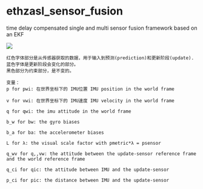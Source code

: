 ethzasl_sensor_fusion
=====================

time delay compensated single and multi sensor fusion framework based on an EKF

![](http://wiki.ros.org/ethzasl_sensor_fusion/Tutorials/Introductory%20Tutorial%20for%20Multi-Sensor%20Fusion%20Framework?action=AttachFile&do=get&target=structure.png)

    红色字体部分是从传感器获取的数据，用于输入到预测(prediction)和更新阶段(update).
    蓝色字体是更新阶段会变化的部分。
    黑色部分为约束部分，是不变的。

    变量：
    p for pwi: 在世界坐标下的 IMU位置 IMU position in the world frame

    v for vwi: 在世界坐标下的 IMU速度 IMU velocity in the world frame

    q for qwi: the imu attitude in the world frame

    b_w for bw: the gyro biases

    b_a for ba: the accelerometer biases

    L for λ: the visual scale factor with pmetric*λ = psensor

    q_wv for q,,vw: the attitude between the update-sensor reference frame and the world reference frame

    q_ci for qic: the attitude between IMU and the update-sensor

    p_ci for pic: the distance between IMU and the update-sensor 
